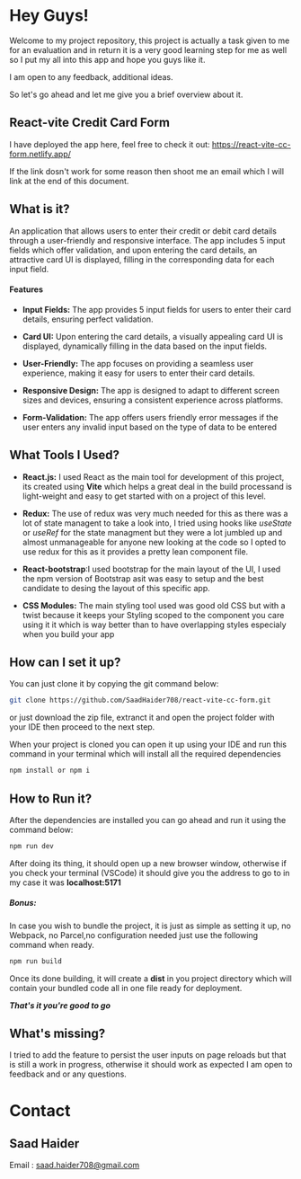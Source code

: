 # Hey Guys!

Welcome to my project repository, this project is actually a task given to me for an evaluation and in return it is a very good learning step for me as well so I put my all into this app and hope you guys like it.

I am open to any feedback, additional ideas.

So let's go ahead and let me give you a brief overview about it.

## React-vite Credit Card Form
I have deployed the app here, feel free to check it out: https://react-vite-cc-form.netlify.app/

If the link dosn't work for some reason then shoot me an email which I will link at the end of this document.

## What is it?

An application that allows users to enter their credit or debit card details through a user-friendly and responsive interface. The app includes 5 input fields which offer validation, and upon entering the card details, an attractive card UI is displayed, filling in the corresponding data for each input field.

#### Features

- **Input Fields:** The app provides 5 input fields for users to enter their card details, ensuring perfect validation.

- **Card UI:** Upon entering the card details, a visually appealing card UI is displayed, dynamically filling in the data based on the input fields.

- **User-Friendly:** The app focuses on providing a seamless user experience, making it easy for users to enter their card details.

- **Responsive Design:** The app is designed to adapt to different screen sizes and devices, ensuring a consistent experience across platforms.

- **Form-Validation:** The app offers users friendly error messages if the user enters any invalid input based on the type of data to be entered 

## What Tools I Used?

- **React.js:** I used React as the main tool for development of this project, its created using **Vite** which helps a great deal in the build processand is light-weight and easy to get started with on a project of this level. 

- **Redux:** The use of redux was very much needed for this as there was a lot of state managent to take a look into, I tried using hooks like *useState* or *useRef* for the state managment but they were a lot jumbled up and almost unmanageable for anyone new looking at the code so I opted to use redux for this as it provides a pretty lean component file.

- **React-bootstrap**:I used bootstrap for the main layout of the UI, I used the npm version of Bootstrap asit was easy to setup and the best candidate to desing the layout of this specific app.

- **CSS Modules:** The main styling tool used was good old CSS but with a twist because it keeps your Styling scoped to the component you care using it it which is way better than to have overlapping styles especialy when you build your app

## How can I set it up?

You can just clone it by copying the git command below:

```bash
git clone https://github.com/SaadHaider708/react-vite-cc-form.git
```


or just download the zip file, extranct it and open the project folder with your IDE then proceed to the next step.



When your project is cloned you can open it up using your IDE and run this command in your terminal which will install all the required dependencies
```bash
npm install or npm i
```

## How to Run it?

After the dependencies are installed you can go ahead and run it using the command below:

```bash
npm run dev
```

After doing its thing, it should open up a new browser window, otherwise if you check your terminal (VSCode) it should give you the address to go to in my case it was **localhost:5171**

##### Bonus:

In case you wish to bundle the project, it is just as simple as setting it up, no Webpack, no Parcel,no configuration needed just use the following command when ready.

```bash
npm run build
```

Once its done building, it will create a **dist** in you project directory which will contain your bundled code all in one file ready for deployment.


***That's it you're good to go***


## What's missing?

I tried to add the feature to persist the user inputs on page reloads but that is still a work in progress, otherwise it should work as expected I am open to feedback and or any questions.

# Contact

## Saad Haider

Email : saad.haider708@gmail.com
